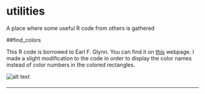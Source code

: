 # utilities
A place where some useful R code from others is gathered


##find_colors

This R code is borrowed to Earl F. Glynn. You can find it on [this](http://research.stowers-institute.org/efg/R/Color/Chart/) webpage. I made a slight modification to the code in order to display the color names instead of color numbers in the colored rectangles. 

![alt text](http://googledrive.com/host/0B-FIusWb7o6PfjdhbUJncm1mdjM1NnQ1TWl6MHhZUnNRZjd6RkUtUVo5WlFsVURTV0lvQjA/colors.tiff "The results of plotting colors with their names")

####

---